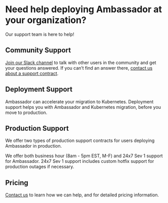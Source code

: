 # Need help deploying Ambassador at your organization?
Our support team is here to help!

## Community Support
[Join our Slack channel](http://d6e.co/slack) to talk with other users in the community and get your questions answered. If you can’t find an answer there, [contact us about a support contract](https://www.getambassador.io/contact).

## Deployment Support
Ambassador can accelerate your migration to Kubernetes. Deployment support helps you with Ambassador and Kubernetes migration, before you move to production.

## Production Support
We offer two types of production support contracts for users deploying Ambassador in production.

We offer both business hour (8am - 5pm EST, M-F) and 24x7 Sev 1 support for Ambassador. 24x7 Sev 1 support includes custom hotfix support for production outages if necessary.

## Pricing

[Contact us](https://www.getambassador.io/contact) to learn how we can help, and for detailed pricing information.
